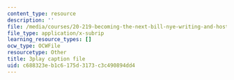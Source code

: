```yaml
---
content_type: resource
description: ''
file: /media/courses/20-219-becoming-the-next-bill-nye-writing-and-hosting-the-educational-show-january-iap-2015/c688323eb1c6175d3173c3c490894dd4_02NyrrxEGqM.srt
file_type: application/x-subrip
learning_resource_types: []
ocw_type: OCWFile
resourcetype: Other
title: 3play caption file
uid: c688323e-b1c6-175d-3173-c3c490894dd4
---
```

